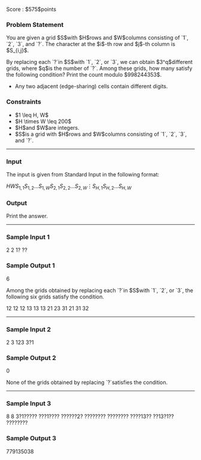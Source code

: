 
<div>

<span>

<span>

<p>
Score : $575$points
</p>

<div>

<section>

### **Problem Statement**

<p>
You are given a grid $S$with $H$rows and $W$columns consisting of `1`, `2`, `3`, and `?`. The character at the $i$-th row and $j$-th column is $S_{i,j}$.
</p>

<p>
By replacing each `?`in $S$with `1`, `2`, or `3`, we can obtain $3^q$different grids, where $q$is the number of `?`. Among these grids, how many satisfy the following condition? Print the count modulo $998244353$.
</p>

<ul>

<li>
Any two adjacent (edge-sharing) cells contain different digits.
</li>

</ul>

</section>

</div>

<div>

<section>

### **Constraints**

<ul>

<li>
$1 \leq H, W$
</li>

<li>
$H \times W \leq 200$
</li>

<li>
$H$and $W$are integers.
</li>

<li>
$S$is a grid with $H$rows and $W$columns consisting of `1`, `2`, `3`, and `?`.
</li>

</ul>

</section>

</div>

---

<div>

<div>

<section>

### **Input**

<p>
The input is given from Standard Input in the following format:
</p>

<div>

$H$$W$$S_{1,1}S_{1,2}\ldots S_{1,W}$$S_{2,1}S_{2,2}\ldots S_{2,W}$$\vdots$$S_{H,1}S_{H,2}\ldots S_{H,W}$
</div>

</section>

</div>

<div>

<section>

### **Output**

<p>
Print the answer.
</p>

</section>

</div>

</div>

---

<div>

<section>

### **Sample Input 1**

<div>

2 2
1?
??

</div>

</section>

</div>

<div>

<section>

### **Sample Output 1**

<div>

6

</div>

<p>
Among the grids obtained by replacing each `?`in $S$with `1`, `2`, or `3`, the following six grids satisfy the condition.
</p>

<div>

12  12  12  13  13  13
21  23  31  21  31  32

</div>

</section>

</div>

---

<div>

<section>

### **Sample Input 2**

<div>

2 3
123
3?1

</div>

</section>

</div>

<div>

<section>

### **Sample Output 2**

<div>

0

</div>

<p>
None of the grids obtained by replacing `?`satisfies the condition.
</p>

</section>

</div>

---

<div>

<section>

### **Sample Input 3**

<div>

8 8
3?1?????
???1????
??????2?
????????
????????
????13??
??13?1??
????????

</div>

</section>

</div>

<div>

<section>

### **Sample Output 3**

<div>

779135038

</div>

</section>

</div>

</span>

</span>

</div>
